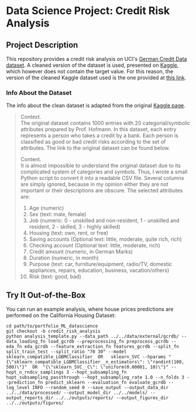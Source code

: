 # Data Science Project: Credit Risk Analysis



## Project Description

This repository provides a credit risk analysis on UCI's [German Credit Data dataset](https://archive.ics.uci.edu/dataset/144/statlog+german+credit+data).
A cleaned version of the dataset is used, presented on [Kaggle](https://www.kaggle.com/datasets/uciml/german-credit/data), which however does not contain the target value.
For this reason, the version of the cleaned Kaggle dataset used is the one provided at [this link](https://www.kaggle.com/datasets/kabure/german-credit-data-with-risk).


### Info About the Dataset

The info about the clean dataset is adapted from the original [Kaggle page](https://www.kaggle.com/datasets/uciml/german-credit/data).

> Context.\
> The original dataset contains 1000 entries with 20 categorial/symbolic attributes prepared by Prof. Hofmann. 
> In this dataset, each entry represents a person who takes a credit by a bank. 
> Each person is classified as good or bad credit risks according to the set of attributes. 
> The link to the original dataset can be found below.
>
> Content.\
> It is almost impossible to understand the original dataset due to its complicated system of categories and symbols. 
> Thus, I wrote a small Python script to convert it into a readable CSV file. 
> Several columns are simply ignored, because in my opinion either they are not important or their descriptions are obscure. 
> The selected attributes are:
> 
> 1. Age (numeric)
> 2. Sex (text: male, female)
> 3. Job (numeric: 0 - unskilled and non-resident, 1 - unskilled and resident, 2 - skilled, 3 - highly skilled)
> 4. Housing (text: own, rent, or free)
> 5. Saving accounts (Optional text: little, moderate, quite rich, rich)
> 6. Checking account (Optional text: little, moderate, rich)
> 7. Credit amount (numeric, in German Marks)
> 8. Duration (numeric, in month)
> 9. Purpose (text: car, furniture/equipment, radio/TV, domestic appliances, repairs, education, business, vacation/others)
> 10. Risk (text: good, bad)


## Try It Out-of-the-Box

You can run an example analysis, where house prices predictions are performed on the California Housing Dataset:

```
cd path/to/portfolio_ML_datascience 
git checkout -b credit_risk_analysis
python analysis_template.py --data_path ../../data/external/gcrdb/ --data_loading_fn load_gcrdb --preprocessing_fn preprocess_gcrdb --eda_fn eda_gcrdb --feature_extraction_fn features_gcrdb --split_fn split_train_test --split_ratio "70 30" --model sklearn_compatible_LGBMClassifier  OR   sklearn_SVC --hparams "{\"sklearn_compatible_LGBMClassifier__n_estimators\": \"randint(100, 500)\"}"  OR  "{\"sklearn_SVC__C\": \"uniform(0.00001, 10)\"}" --hopt_n_rndcv_samplings 3 --hopt_subsampling_fn hopt_subsampling_passthrough --hopt_subsampling_rate 1.0 --n_folds 3 --prediction_fn predict_sklearn --evaluation_fn evaluate_gcrdb --log_level INFO --random_seed 0 --save_output --output_data_dir ../../data/processed/ --output_model_dir ../../models/ --output_reports_dir ../../outputs/reports/ --output_figures_dir ../../outputs/figures/
```
